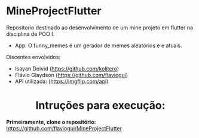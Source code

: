 # MineProjectFlutter
Repositorio destinado ao desenvolvimento de um mine projeto em flutter na disciplina de POO I.

- App: O funny_memes é um gerador de memes aleatórios e e atuais. 

Discentes envolvidos:

- Isayan Deivid (https://github.com/kolitero)
- Flávio Glaydson (https://github.com/flaviogui)
- API utilizada: (https://imgflip.com/api)

<h1 align="center">Intruções para execução:</h1>

**Primeiramente, clone o repositório:** https://github.com/flaviogui/MineProjectFlutter


